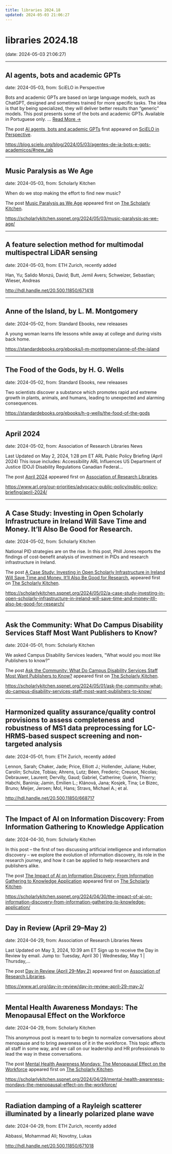 ```yaml
---
title: libraries 2024.18
updated: 2024-05-03 21:06:27
---
```


# libraries 2024.18

(date: 2024-05-03 21:06:27)

---

## AI agents, bots and academic GPTs

date: 2024-05-03, from: SciELO in Perspective

<p>Bots and academic GPTs are based on large language models, such as ChatGPT, designed and sometimes trained for more specific tasks. The idea is that by being specialized, they will deliver better results than “generic” models. This post presents some of the bots and academic GPTs. Available in Portuguese only. <span class="ellipsis">&#8230;</span> <span class="more-link-wrap"><a href="https://blog.scielo.org/blog/2024/05/03/agentes-de-ia-bots-e-gpts-academicos/#new_tab" class="more-link"><span>Read More &#8594;</span></a></span></p>
<p>The post <a href="https://blog.scielo.org/blog/2024/05/03/agentes-de-ia-bots-e-gpts-academicos/#new_tab">AI agents, bots and academic GPTs</a> first appeared on <a href="https://blog.scielo.org/en">SciELO in Perspective</a>.</p> 

<https://blog.scielo.org/blog/2024/05/03/agentes-de-ia-bots-e-gpts-academicos/#new_tab>

---

## Music Paralysis as We Age

date: 2024-05-03, from: Scholarly Kitchen

<p>When do we stop making the effort to find new music?</p>
<p>The post <a href="https://scholarlykitchen.sspnet.org/2024/05/03/music-paralysis-as-we-age/">Music Paralysis as We Age</a> appeared first on <a href="https://scholarlykitchen.sspnet.org">The Scholarly Kitchen</a>.</p>
 

<https://scholarlykitchen.sspnet.org/2024/05/03/music-paralysis-as-we-age/>

---

## A feature selection method for multimodal multispectral LiDAR sensing

date: 2024-05-03, from: ETH Zurich, recently added

Han, Yu; Salido Monzú, David; Butt, Jemil Avers; Schweizer, Sebastian; Wieser, Andreas 

<http://hdl.handle.net/20.500.11850/671418>

---

## Anne of the Island, by L. M. Montgomery

date: 2024-05-02, from: Standard Ebooks, new releaases

A young woman learns life lessons while away at college and during visits back home. 

<https://standardebooks.org/ebooks/l-m-montgomery/anne-of-the-island>

---

## The Food of the Gods, by H. G. Wells

date: 2024-05-02, from: Standard Ebooks, new releaases

Two scientists discover a substance which promotes rapid and extreme growth in plants, animals, and humans, leading to unexpected and alarming consequences. 

<https://standardebooks.org/ebooks/h-g-wells/the-food-of-the-gods>

---

## April 2024

date: 2024-05-02, from: Association of Research Libraries News

<p>Last Updated on May 2, 2024, 1:28 pm ET ARL Public Policy Briefing (April 2024) This issue includes: Accessibility ARL Influences US Department of Justice (DOJ) Disability Regulations Canadian Federal...</p>
<p>The post <a href="https://www.arl.org/our-priorities/advocacy-public-policy/public-policy-briefing/april-2024/">April 2024</a> appeared first on <a href="https://www.arl.org">Association of Research Libraries</a>.</p>
 

<https://www.arl.org/our-priorities/advocacy-public-policy/public-policy-briefing/april-2024/>

---

## A Case Study: Investing in Open Scholarly Infrastructure in Ireland Will Save Time and Money. It’ll Also Be Good for Research.

date: 2024-05-02, from: Scholarly Kitchen

<p>National PID strategies are on the rise. In this post, Phill Jones reports the findings of cost-benefit analysis of investment in PIDs and research infrastructure in Ireland.</p>
<p>The post <a href="https://scholarlykitchen.sspnet.org/2024/05/02/a-case-study-investing-in-open-scholarly-infrastructure-in-ireland-will-save-time-and-money-itll-also-be-good-for-research/">A Case Study: Investing in Open Scholarly Infrastructure in Ireland Will Save Time and Money. It’ll Also Be Good for Research.</a> appeared first on <a href="https://scholarlykitchen.sspnet.org">The Scholarly Kitchen</a>.</p>
 

<https://scholarlykitchen.sspnet.org/2024/05/02/a-case-study-investing-in-open-scholarly-infrastructure-in-ireland-will-save-time-and-money-itll-also-be-good-for-research/>

---

## Ask the Community: What Do Campus Disability Services Staff Most Want Publishers to Know?

date: 2024-05-01, from: Scholarly Kitchen

<p>We asked Campus Disability Services leaders, "What would you most like Publishers to know?"</p>
<p>The post <a href="https://scholarlykitchen.sspnet.org/2024/05/01/ask-the-community-what-do-campus-disability-services-staff-most-want-publishers-to-know/">Ask the Community: What Do Campus Disability Services Staff Most Want Publishers to Know?</a> appeared first on <a href="https://scholarlykitchen.sspnet.org">The Scholarly Kitchen</a>.</p>
 

<https://scholarlykitchen.sspnet.org/2024/05/01/ask-the-community-what-do-campus-disability-services-staff-most-want-publishers-to-know/>

---

## Harmonized quality assurance/quality control provisions to assess completeness and robustness of MS1 data preprocessing for LC-HRMS-based suspect screening and non-targeted analysis

date: 2024-05-01, from: ETH Zurich, recently added

Lennon, Sarah; Chaker, Jade; Price, Elliott J.; Hollender, Juliane; Huber, Carolin; Schulze, Tobias; Ahrens, Lutz; Béen, Frederic; Creusot, Nicolas; Debrauwer, Laurent; Dervilly, Gaud; Gabriel, Catherine; Guérin, Thierry; Habchi, Baninia; Jamin, Emilien L.; Klánová, Jana; Kosjek, Tina; Le Bizec, Bruno; Meijer, Jeroen; Mol, Hans; Stravs, Michael A.; et al. 

<http://hdl.handle.net/20.500.11850/668717>

---

## The Impact of AI on Information Discovery: From Information Gathering to Knowledge Application

date: 2024-04-30, from: Scholarly Kitchen

<p>In this post – the first of two discussing artificial intelligence and information discovery – we explore the evolution of information discovery, its role in the research journey, and how it can be applied to help researchers and publishers alike.</p>
<p>The post <a href="https://scholarlykitchen.sspnet.org/2024/04/30/the-impact-of-ai-on-information-discovery-from-information-gathering-to-knowledge-application/">The Impact of AI on Information Discovery: From Information Gathering to Knowledge Application</a> appeared first on <a href="https://scholarlykitchen.sspnet.org">The Scholarly Kitchen</a>.</p>
 

<https://scholarlykitchen.sspnet.org/2024/04/30/the-impact-of-ai-on-information-discovery-from-information-gathering-to-knowledge-application/>

---

## Day in Review (April 29–May 2)

date: 2024-04-29, from: Association of Research Libraries News

<p>Last Updated on May 3, 2024, 10:39 am ET Sign up to receive the Day in Review by email. Jump to: Tuesday, April 30 &#124; Wednesday, May 1 &#124; Thursday,...</p>
<p>The post <a href="https://www.arl.org/day-in-review/day-in-review-april-29-may-2/">Day in Review (April 29–May 2)</a> appeared first on <a href="https://www.arl.org">Association of Research Libraries</a>.</p>
 

<https://www.arl.org/day-in-review/day-in-review-april-29-may-2/>

---

## Mental Health Awareness Mondays: The Menopausal Effect on the Workforce

date: 2024-04-29, from: Scholarly Kitchen

<p>This anonymous post is meant to to begin to normalize conversations about menopause and to bring awareness of it in the workforce. This topic affects all staff in some way, and we call on our leadership and HR professionals to lead the way in these conversations.</p>
<p>The post <a href="https://scholarlykitchen.sspnet.org/2024/04/29/mental-health-awareness-mondays-the-menopausal-effect-on-the-workforce/">Mental Health Awareness Mondays: The Menopausal Effect on the Workforce</a> appeared first on <a href="https://scholarlykitchen.sspnet.org">The Scholarly Kitchen</a>.</p>
 

<https://scholarlykitchen.sspnet.org/2024/04/29/mental-health-awareness-mondays-the-menopausal-effect-on-the-workforce/>

---

## Radiation damping of a Rayleigh scatterer illuminated by a linearly polarized plane wave

date: 2024-04-29, from: ETH Zurich, recently added

Abbassi, Mohammad Ali; Novotny, Lukas 

<http://hdl.handle.net/20.500.11850/671018>

